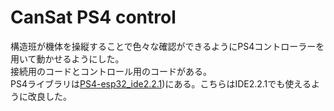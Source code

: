 # CanSat PS4 control  
構造班が機体を操縦することで色々な確認ができるようにPS4コントローラーを用いて動かせるようにした。  
接続用のコードとコントロール用のコードがある。  
PS4ライブラリは[PS4-esp32_ide2.2.1](https://github.com/miku-gotoubun/PS4-esp32_ide2.2.1-.git))にある。こちらはIDE2.2.1でも使えるように改良した。
